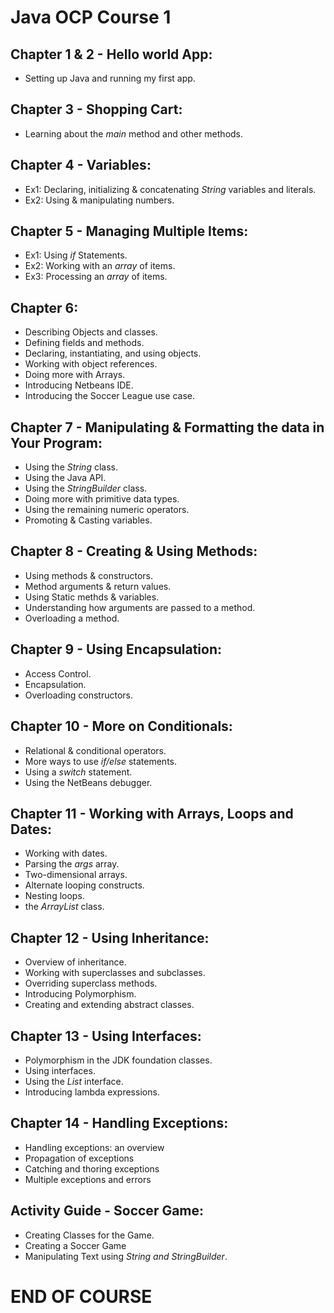 # Java OCP Course 1
## Chapter 1 & 2 - Hello world App:
   - Setting up Java and running my first app.
## Chapter 3 - Shopping Cart:
   - Learning about the *main* method and other methods.
## Chapter 4 - Variables:
   - Ex1: Declaring, initializing & concatenating *String* variables and literals.
   - Ex2: Using & manipulating numbers.
## Chapter 5 - Managing Multiple Items:
   - Ex1: Using *if* Statements.
   - Ex2: Working with an *array* of items.
   - Ex3: Processing an *array* of items.
## Chapter 6:
   - Describing Objects and classes.
   - Defining fields and methods.
   - Declaring, instantiating, and using objects.
   - Working with object references.
   - Doing more with Arrays.
   - Introducing Netbeans IDE. 
   - Introducing the Soccer League use case.
## Chapter 7 - Manipulating & Formatting the data in Your Program:
   - Using the *String* class. 
   - Using the Java API.
   - Using the *StringBuilder* class.
   - Doing more with primitive data types.
   - Using the remaining numeric operators.
   - Promoting & Casting variables.
## Chapter 8 - Creating & Using Methods:
   - Using methods & constructors.
   - Method arguments & return values.
   - Using Static methds & variables.
   - Understanding how arguments are passed to a method.
   - Overloading a method.
## Chapter 9 - Using Encapsulation:
   - Access Control.
   - Encapsulation.
   - Overloading constructors.
## Chapter 10 - More on Conditionals:
   - Relational & conditional operators.
   - More ways to use *if/else* statements.
   - Using a *switch* statement.
   - Using the NetBeans debugger.
## Chapter 11 - Working with Arrays, Loops and Dates:
   - Working with dates.
   - Parsing the *args* array.
   - Two-dimensional arrays.
   - Alternate looping constructs.
   - Nesting loops.
   - the *ArrayList* class.
## Chapter 12 - Using Inheritance:
   - Overview of inheritance.
   - Working with superclasses and subclasses.
   - Overriding superclass methods.
   - Introducing Polymorphism.
   - Creating and extending abstract classes.
## Chapter 13 - Using Interfaces:
   - Polymorphism in the JDK foundation classes.
   - Using interfaces.
   - Using the *List* interface.
   - Introducing lambda expressions.
## Chapter 14 - Handling Exceptions:
   - Handling exceptions: an overview
   - Propagation of exceptions
   - Catching and thoring exceptions
   - Multiple exceptions and errors
## Activity Guide - Soccer Game:
   - Creating Classes for the Game.
   - Creating a Soccer Game
   - Manipulating Text using *String and StringBuilder*.

# END OF COURSE 